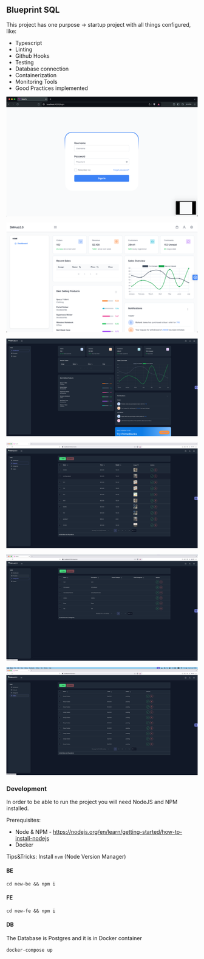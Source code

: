 ## Blueprint SQL

This project has one purpose -> startup project with all things configured, like: 

- Typescript
- Linting
- Github Hooks
- Testing
- Database connection
- Containerization
- Monitoring Tools
- Good Practices implemented

![img_1.png](img_1.png)

![img.png](img.png)

![img_2.png](img_2.png)

![img_4.png](img_4.png)

![img_5.png](img_5.png)

![img_6.png](img_6.png)

### Development

In order to be able to run the project you will need NodeJS and NPM installed.

Prerequisites: 
- Node & NPM - https://nodejs.org/en/learn/getting-started/how-to-install-nodejs
- Docker

Tips&Tricks: Install `nvm` (Node Version Manager)

#### BE

```shell
cd new-be && npm i
```

#### FE

```shell
cd new-fe && npm i
```

#### DB

The Database is Postgres and it is in Docker container 

```shell
docker-compose up
```

